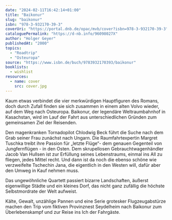 ```yaml
---
date: "2024-02-11T16:42:14+01:00"
title: "Baikonur"
slug: "baikonur"
isbn: "978-3-932170-39-3"
coverUri: "https://portal.dnb.de/opac/mvb/cover?isbn=978-3-932170-39-3"
cataloguePermalink: "https://d-nb.info/96098027X"
author: "Holger Geyer"
publishedAt: "2000"
topics:
  - "Roadtrip"
  - "Osteuropa"
source: "https://www.isbn.de/buch/9783932170393/baikonur"
booklists:
  - wishlist
resources:
  - name: cover
    src: cover.jpg
---
```


Kaum etwas verbindet die vier merkwürdigen Hauptfiguren des Romans, doch durch 
Zufall finden sie sich zusammen in einem alten Volvo wieder, auf dem Weg nach 
Osteuropa. Baikonur, der legendäre Weltraumbahnhof in Kasachstan, wird im Lauf 
der Fahrt aus unterschiedlichen Gründen zum gemeinsamen Ziel der Reisenden.

Den magenkranken Tornadopilot Chlodwig Beck führt die Suche nach dem Grab seiner 
Frau zunächst nach Ungarn. Die Raumfahrtexpertin Margret Tuschka treibt ihre 
Passion für „letzte Flüge“- dem genauen Gegenteil von Jungfernflügen - in den 
Osten. Dem skrupellosen Gebrauchtwagenhändler Jacob Van Hullsen ist zur 
Erfüllung seines Lebenstraums, einmal ins All zu fliegen, jedes Mittel recht. 
Und dann ist da noch die ebenso schöne wie verzweifelte Tschechin Jana, die 
eigentlich in den Westen will, dafür aber den Umweg in Kauf nehmen muss.

Das ungewöhnliche Quartett passiert bizarre Landschaften, äußerst eigenwillige 
Städte und ein kleines Dorf, das nicht ganz zufällig die höchste Selbstmordrate 
der Welt aufweist.

Kälte, Gewalt, unzählige Pannen und eine Serie grotesker Flugzeugabstürze 
machen den Trip vom fiktiven Provinznest Seydelheim nach Baikonur zum 
Überlebenskampf und zur Reise ins Ich der Fahrgäste.